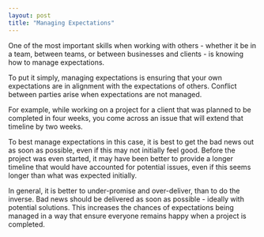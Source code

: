 ```yaml
---
layout: post
title: "Managing Expectations"
---
```


One of the most important skills when working with others - whether it be in a team, between teams, or between businesses and clients - is knowing how to manage expectations.

To put it simply, managing expectations is ensuring that your own expectations are in alignment with the expectations of others. Conflict between parties arise when expectations are not managed.

For example, while working on a project for a client that was planned to be completed in four weeks, you come across an issue that will extend that timeline by two weeks.

To best manage expectations in this case, it is best to get the bad news out as soon as possible, even if this may not initially feel good. Before the project was even started, it may have been better to provide a longer timeline that would have accounted for potential issues, even if this seems longer than what was expected initially.

In general, it is better to under-promise and over-deliver, than to do the inverse. Bad news should be delivered as soon as possible - ideally with potential solutions. This increases the chances of expectations being managed in a way that ensure everyone remains happy when a project is completed.
